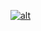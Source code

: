 [![alt](http://nightly.codenvy-stg.com/factory/resources/factory-white.png)](http://nightly.codenvy-stg.com/factory?id=lajlfiiw9qp8rwt5)
